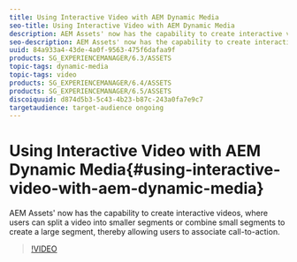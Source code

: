 ```yaml
---
title: Using Interactive Video with AEM Dynamic Media
seo-title: Using Interactive Video with AEM Dynamic Media
description: AEM Assets' now has the capability to create interactive videos, where users can split a video into smaller segments or combine small segments to create a large segment, thereby allowing users to associate call-to-action.
seo-description: AEM Assets' now has the capability to create interactive videos, where users can split a video into smaller segments or combine small segments to create a large segment, thereby allowing users to associate call-to-action.
uuid: 84a933a4-43de-4a0f-9563-475f6dafaa9f
products: SG_EXPERIENCEMANAGER/6.3/ASSETS
topic-tags: dynamic-media
topic-tags: video
products: SG_EXPERIENCEMANAGER/6.4/ASSETS
products: SG_EXPERIENCEMANAGER/6.5/ASSETS
discoiquuid: d874d5b3-5c43-4b23-b87c-243a0fa7e9c7
targetaudience: target-audience ongoing
---
```


# Using Interactive Video with AEM Dynamic Media{#using-interactive-video-with-aem-dynamic-media}

AEM Assets' now has the capability to create interactive videos, where users can split a video into smaller segments or combine small segments to create a large segment, thereby allowing users to associate call-to-action.

>[!VIDEO](https://video.tv.adobe.com/v/16516/?quality=9)
